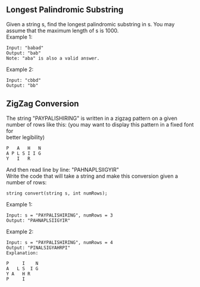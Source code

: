 ## Longest Palindromic Substring
Given a string s, find the longest palindromic substring in s. You may assume that the maximum length of s is 1000.  
Example 1:  
```
Input: "babad"
Output: "bab"
Note: "aba" is also a valid answer.
```
Example 2:
```
Input: "cbbd"
Output: "bb"
```



## ZigZag Conversion

The string "PAYPALISHIRING" is written in a zigzag pattern on a given number of rows like this: (you may want to display this pattern in a fixed font for  
better legibility)
```
P   A   H   N
A P L S I I G
Y   I   R
```
And then read line by line: "PAHNAPLSIIGYIR"  
Write the code that will take a string and make this conversion given a number of rows:  
```
string convert(string s, int numRows);
```
Example 1:
```
Input: s = "PAYPALISHIRING", numRows = 3
Output: "PAHNAPLSIIGYIR"
```
Example 2:
```
Input: s = "PAYPALISHIRING", numRows = 4
Output: "PINALSIGYAHRPI"
Explanation:
```
```
P     I    N
A   L S  I G
Y A   H R
P     I
```
